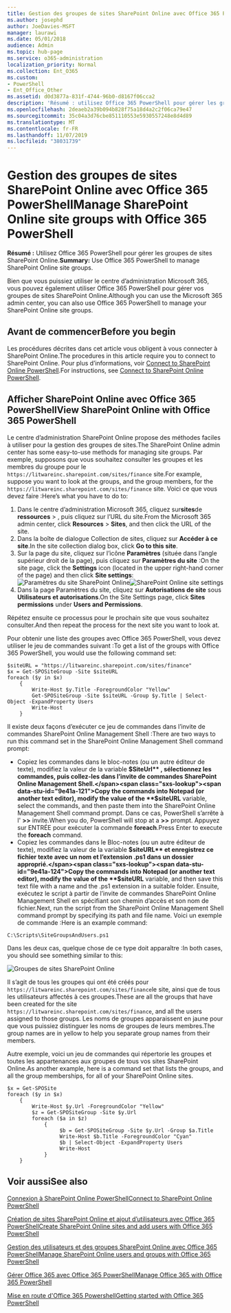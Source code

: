 ```yaml
---
title: Gestion des groupes de sites SharePoint Online avec Office 365 PowerShell
ms.author: josephd
author: JoeDavies-MSFT
manager: laurawi
ms.date: 05/01/2018
audience: Admin
ms.topic: hub-page
ms.service: o365-administration
localization_priority: Normal
ms.collection: Ent_O365
ms.custom:
- PowerShell
- Ent_Office_Other
ms.assetid: d0d3877a-831f-4744-96b0-d8167f06cca2
description: 'Résumé : utilisez Office 365 PowerShell pour gérer les groupes de sites SharePoint Online.'
ms.openlocfilehash: 2deaeb2a39b094b828f75a18d4a2c2f06ca79e47
ms.sourcegitcommit: 35c04a3d76cbe851110553e5930557248e8d4d89
ms.translationtype: MT
ms.contentlocale: fr-FR
ms.lasthandoff: 11/07/2019
ms.locfileid: "38031739"
---
```

# <a name="manage-sharepoint-online-site-groups-with-office-365-powershell"></a><span data-ttu-id="9e41a-103">Gestion des groupes de sites SharePoint Online avec Office 365 PowerShell</span><span class="sxs-lookup"><span data-stu-id="9e41a-103">Manage SharePoint Online site groups with Office 365 PowerShell</span></span>

 <span data-ttu-id="9e41a-104">**Résumé :** Utilisez Office 365 PowerShell pour gérer les groupes de sites SharePoint Online.</span><span class="sxs-lookup"><span data-stu-id="9e41a-104">**Summary:** Use Office 365 PowerShell to manage SharePoint Online site groups.</span></span>
  
<span data-ttu-id="9e41a-105">Bien que vous puissiez utiliser le centre d’administration Microsoft 365, vous pouvez également utiliser Office 365 PowerShell pour gérer vos groupes de sites SharePoint Online.</span><span class="sxs-lookup"><span data-stu-id="9e41a-105">Although you can use the Microsoft 365 admin center, you can also use Office 365 PowerShell to manage your SharePoint Online site groups.</span></span>

## <a name="before-you-begin"></a><span data-ttu-id="9e41a-106">Avant de commencer</span><span class="sxs-lookup"><span data-stu-id="9e41a-106">Before you begin</span></span>

<span data-ttu-id="9e41a-107">Les procédures décrites dans cet article vous obligent à vous connecter à SharePoint Online.</span><span class="sxs-lookup"><span data-stu-id="9e41a-107">The procedures in this article require you to connect to SharePoint Online.</span></span> <span data-ttu-id="9e41a-108">Pour plus d’informations, voir [Connect to SharePoint Online PowerShell](https://docs.microsoft.com/powershell/sharepoint/sharepoint-online/connect-sharepoint-online?view=sharepoint-ps).</span><span class="sxs-lookup"><span data-stu-id="9e41a-108">For instructions, see [Connect to SharePoint Online PowerShell](https://docs.microsoft.com/powershell/sharepoint/sharepoint-online/connect-sharepoint-online?view=sharepoint-ps).</span></span>

## <a name="view-sharepoint-online-with-office-365-powershell"></a><span data-ttu-id="9e41a-109">Afficher SharePoint Online avec Office 365 PowerShell</span><span class="sxs-lookup"><span data-stu-id="9e41a-109">View SharePoint Online with Office 365 PowerShell</span></span>

<span data-ttu-id="9e41a-110">Le centre d’administration SharePoint Online propose des méthodes faciles à utiliser pour la gestion des groupes de sites.</span><span class="sxs-lookup"><span data-stu-id="9e41a-110">The SharePoint Online admin center has some easy-to-use methods for managing site groups.</span></span> <span data-ttu-id="9e41a-111">Par exemple, supposons que vous souhaitez consulter les groupes et les membres du groupe pour le `https://litwareinc.sharepoint.com/sites/finance` site.</span><span class="sxs-lookup"><span data-stu-id="9e41a-111">For example, suppose you want to look at the groups, and the group members, for the `https://litwareinc.sharepoint.com/sites/finance` site.</span></span> <span data-ttu-id="9e41a-112">Voici ce que vous devez faire :</span><span class="sxs-lookup"><span data-stu-id="9e41a-112">Here’s what you have to do to:</span></span>

1. <span data-ttu-id="9e41a-113">Dans le centre d’administration Microsoft 365, cliquez sur**sites**de **ressources** > , puis cliquez sur l’URL du site.</span><span class="sxs-lookup"><span data-stu-id="9e41a-113">From the Microsoft 365 admin center, click **Resources** > **Sites**, and then click the URL of the site.</span></span>
2. <span data-ttu-id="9e41a-114">Dans la boîte de dialogue Collection de sites, cliquez sur **Accéder à ce site**.</span><span class="sxs-lookup"><span data-stu-id="9e41a-114">In the site collection dialog box, click **Go to this site**.</span></span>
3. <span data-ttu-id="9e41a-115">Sur la page du site, cliquez sur l’icône **Paramètres** (située dans l’angle supérieur droit de la page), puis cliquez sur **Paramètres du site** :</span><span class="sxs-lookup"><span data-stu-id="9e41a-115">On the site page, click the **Settings** icon (located in the upper right-hand corner of the page) and then click **Site settings**:</span></span><br/>
<span data-ttu-id="9e41a-116">![Paramètres du site SharePoint Online](media/spo-site-settings.png)</span><span class="sxs-lookup"><span data-stu-id="9e41a-116">![SharePoint Online site settings](media/spo-site-settings.png)</span></span><br/>
4. <span data-ttu-id="9e41a-117">Dans la page Paramètres du site, cliquez sur **Autorisations de site** sous **Utilisateurs et autorisations**.</span><span class="sxs-lookup"><span data-stu-id="9e41a-117">On the Site Settings page, click **Sites permissions** under **Users and Permissions**.</span></span>

<span data-ttu-id="9e41a-118">Répétez ensuite ce processus pour le prochain site que vous souhaitez consulter.</span><span class="sxs-lookup"><span data-stu-id="9e41a-118">And then repeat the process for the next site you want to look at.</span></span>

<span data-ttu-id="9e41a-119">Pour obtenir une liste des groupes avec Office 365 PowerShell, vous devez utiliser le jeu de commandes suivant :</span><span class="sxs-lookup"><span data-stu-id="9e41a-119">To get a list of the groups with Office 365 PowerShell, you would use the following command set:</span></span>

```
$siteURL = "https://litwareinc.sharepoint.com/sites/finance"
$x = Get-SPOSiteGroup -Site $siteURL
foreach ($y in $x)
    {
        Write-Host $y.Title -ForegroundColor "Yellow"
        Get-SPOSiteGroup -Site $siteURL -Group $y.Title | Select-Object -ExpandProperty Users
        Write-Host
    }
```

<span data-ttu-id="9e41a-120">Il existe deux façons d’exécuter ce jeu de commandes dans l’invite de commandes SharePoint Online Management Shell :</span><span class="sxs-lookup"><span data-stu-id="9e41a-120">There are two ways to run this command set in the SharePoint Online Management Shell command prompt:</span></span>

- <span data-ttu-id="9e41a-121">Copiez les commandes dans le bloc-notes (ou un autre éditeur de texte), modifiez la valeur de la variable **$SiteUrl** , sélectionnez les commandes, puis collez-les dans l’invite de commandes SharePoint Online Management Shell.</span><span class="sxs-lookup"><span data-stu-id="9e41a-121">Copy the commands into Notepad (or another text editor), modify the value of the **$siteURL** variable, select the commands, and then paste them into the SharePoint Online Management Shell command prompt.</span></span> <span data-ttu-id="9e41a-122">Dans ce cas, PowerShell s’arrête à l' **>>** invite.</span><span class="sxs-lookup"><span data-stu-id="9e41a-122">When you do, PowerShell will stop at a **>>** prompt.</span></span> <span data-ttu-id="9e41a-123">Appuyez sur ENTRÉE pour exécuter la commande **foreach**.</span><span class="sxs-lookup"><span data-stu-id="9e41a-123">Press Enter to execute the **foreach** command.</span></span><br/>
- <span data-ttu-id="9e41a-124">Copiez les commandes dans le Bloc-notes (ou un autre éditeur de texte), modifiez la valeur de la variable **$siteURL** et enregistrez ce fichier texte avec un nom et l’extension .ps1 dans un dossier approprié.</span><span class="sxs-lookup"><span data-stu-id="9e41a-124">Copy the commands into Notepad (or another text editor), modify the value of the **$siteURL** variable, and then save this text file with a name and the .ps1 extension in a suitable folder.</span></span> <span data-ttu-id="9e41a-125">Ensuite, exécutez le script à partir de l’invite de commandes SharePoint Online Management Shell en spécifiant son chemin d’accès et son nom de fichier.</span><span class="sxs-lookup"><span data-stu-id="9e41a-125">Next, run the script from the SharePoint Online Management Shell command prompt by specifying its path and file name.</span></span> <span data-ttu-id="9e41a-126">Voici un exemple de commande :</span><span class="sxs-lookup"><span data-stu-id="9e41a-126">Here is an example command:</span></span>

```
C:\Scripts\SiteGroupsAndUsers.ps1
```

<span data-ttu-id="9e41a-127">Dans les deux cas, quelque chose de ce type doit apparaître :</span><span class="sxs-lookup"><span data-stu-id="9e41a-127">In both cases, you should see something similar to this:</span></span>

![Groupes de sites SharePoint Online](media/SPO-site-groups.png)

<span data-ttu-id="9e41a-129">Il s’agit de tous les groupes qui ont été créés pour `https://litwareinc.sharepoint.com/sites/finance`le site, ainsi que de tous les utilisateurs affectés à ces groupes.</span><span class="sxs-lookup"><span data-stu-id="9e41a-129">These are all the groups that have been created for the site `https://litwareinc.sharepoint.com/sites/finance`, and all the users assigned to those groups.</span></span> <span data-ttu-id="9e41a-130">Les noms de groupes apparaissent en jaune pour que vous puissiez distinguer les noms de groupes de leurs membres.</span><span class="sxs-lookup"><span data-stu-id="9e41a-130">The group names are in yellow to help you separate group names from their members.</span></span>

<span data-ttu-id="9e41a-131">Autre exemple, voici un jeu de commandes qui répertorie les groupes et toutes les appartenances aux groupes de tous vos sites SharePoint Online.</span><span class="sxs-lookup"><span data-stu-id="9e41a-131">As another example, here is a command set that lists the groups, and all the group memberships, for all of your SharePoint Online sites.</span></span>

```
$x = Get-SPOSite
foreach ($y in $x)
    {
        Write-Host $y.Url -ForegroundColor "Yellow"
        $z = Get-SPOSiteGroup -Site $y.Url
        foreach ($a in $z)
            {
                 $b = Get-SPOSiteGroup -Site $y.Url -Group $a.Title 
                 Write-Host $b.Title -ForegroundColor "Cyan"
                 $b | Select-Object -ExpandProperty Users
                 Write-Host
            }
    }
```
    
## <a name="see-also"></a><span data-ttu-id="9e41a-132">Voir aussi</span><span class="sxs-lookup"><span data-stu-id="9e41a-132">See also</span></span>

[<span data-ttu-id="9e41a-133">Connexion à SharePoint Online PowerShell</span><span class="sxs-lookup"><span data-stu-id="9e41a-133">Connect to SharePoint Online PowerShell</span></span>](https://docs.microsoft.com/powershell/sharepoint/sharepoint-online/connect-sharepoint-online?view=sharepoint-ps)

[<span data-ttu-id="9e41a-134">Création de sites SharePoint Online et ajout d’utilisateurs avec Office 365 PowerShell</span><span class="sxs-lookup"><span data-stu-id="9e41a-134">Create SharePoint Online sites and add users with Office 365 PowerShell</span></span>](create-sharepoint-sites-and-add-users-with-powershell.md)

[<span data-ttu-id="9e41a-135">Gestion des utilisateurs et des groupes SharePoint Online avec Office 365 PowerShell</span><span class="sxs-lookup"><span data-stu-id="9e41a-135">Manage SharePoint Online users and groups with Office 365 PowerShell</span></span>](manage-sharepoint-users-and-groups-with-powershell.md)

[<span data-ttu-id="9e41a-136">Gérer Office 365 avec Office 365 PowerShell</span><span class="sxs-lookup"><span data-stu-id="9e41a-136">Manage Office 365 with Office 365 PowerShell</span></span>](manage-office-365-with-office-365-powershell.md)
  
[<span data-ttu-id="9e41a-137">Mise en route d'Office 365 Powershell</span><span class="sxs-lookup"><span data-stu-id="9e41a-137">Getting started with Office 365 PowerShell</span></span>](getting-started-with-office-365-powershell.md)


